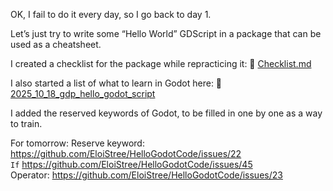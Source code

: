 

OK, I fail to do it every day, so I go back to day 1.

Let’s just try to write some “Hello World” GDScript in a package that can be used as a cheatsheet.

I created a checklist for the package while repracticing it:
🔗 [Checklist.md](https://github.com/EloiStree/HelloGodotAssetLibrary/blob/main/Checklist.md)

I also started a list of what to learn in Godot here:
🔗 [2025_10_18_gdp_hello_godot_script](https://github.com/EloiStree/2025_10_18_gdp_hello_godot_script)

I added the reserved keywords of Godot, to be filled in one by one as a way to train.

For tomorrow:
Reserve keyword: https://github.com/EloiStree/HelloGodotCode/issues/22  
`If` https://github.com/EloiStree/HelloGodotCode/issues/45  
Operator: https://github.com/EloiStree/HelloGodotCode/issues/23  
